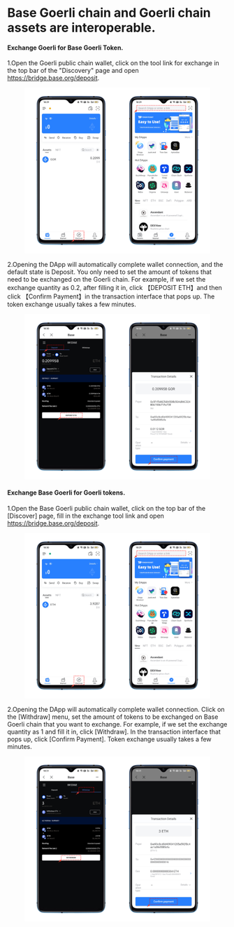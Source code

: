 # Base Goerli chain and Goerli chain assets are interoperable.

#### Exchange Goerli for Base Goerli Token.

1.Open the Goerli public chain wallet, click on the tool link for exchange in the top bar of the "Discovery" page and open https://bridge.base.org/deposit.

<figure><img src="../../.gitbook/assets/1 (5).png" alt=""><figcaption></figcaption></figure>

2.Opening the DApp will automatically complete wallet connection, and the default state is Deposit. You only need to set the amount of tokens that need to be exchanged on the Goerli chain. For example, if we set the exchange quantity as 0.2, after filling it in, click 【DEPOSIT ETH】and then click 【Confirm Payment】in the transaction interface that pops up. The token exchange usually takes a few minutes.

<figure><img src="../../.gitbook/assets/2 (1) (1) (1) (1).png" alt=""><figcaption></figcaption></figure>

#### Exchange Base Goerli for Goerli tokens.

1.Open the Base Goerli public chain wallet, click on the top bar of the \[Discover] page, fill in the exchange tool link and open https://bridge.base.org/deposit.

<figure><img src="../../.gitbook/assets/3 (4).png" alt=""><figcaption></figcaption></figure>

2.Opening the DApp will automatically complete wallet connection. Click on the \[Withdraw] menu, set the amount of tokens to be exchanged on Base Goerli chain that you want to exchange. For example, if we set the exchange quantity as 1 and fill it in, click \[Withdraw]. In the transaction interface that pops up, click \[Confirm Payment]. Token exchange usually takes a few minutes.

<figure><img src="../../.gitbook/assets/4 (5).png" alt=""><figcaption></figcaption></figure>
